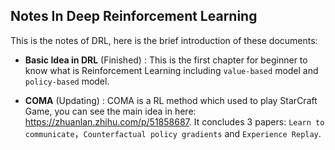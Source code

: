 ## Notes In Deep Reinforcement Learning

This is  the notes of DRL, here is the brief introduction of these documents:<br>
* **Basic Idea in DRL** (Finished) :  This is the first chapter for beginner to know what is Reinforcement Learning including `value-based` model and `policy-based` model.

* **COMA** (Updating) : COMA is a RL method which used to play StarCraft Game, you can see the main idea in here: https://zhuanlan.zhihu.com/p/51858687. It concludes 3 papers: `Learn to communicate`，`Counterfactual policy gradients` and `Experience Replay`.

